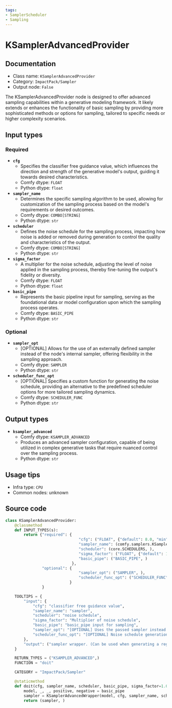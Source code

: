 ```yaml
---
tags:
- SamplerScheduler
- Sampling
---
```


# KSamplerAdvancedProvider
## Documentation
- Class name: `KSamplerAdvancedProvider`
- Category: `ImpactPack/Sampler`
- Output node: `False`

The KSamplerAdvancedProvider node is designed to offer advanced sampling capabilities within a generative modeling framework. It likely extends or enhances the functionality of basic sampling by providing more sophisticated methods or options for sampling, tailored to specific needs or higher complexity scenarios.
## Input types
### Required
- **`cfg`**
    - Specifies the classifier free guidance value, which influences the direction and strength of the generative model's output, guiding it towards desired characteristics.
    - Comfy dtype: `FLOAT`
    - Python dtype: `float`
- **`sampler_name`**
    - Determines the specific sampling algorithm to be used, allowing for customization of the sampling process based on the model's requirements or desired outcomes.
    - Comfy dtype: `COMBO[STRING]`
    - Python dtype: `str`
- **`scheduler`**
    - Defines the noise schedule for the sampling process, impacting how noise is added or removed during generation to control the quality and characteristics of the output.
    - Comfy dtype: `COMBO[STRING]`
    - Python dtype: `str`
- **`sigma_factor`**
    - A multiplier for the noise schedule, adjusting the level of noise applied in the sampling process, thereby fine-tuning the output's fidelity or diversity.
    - Comfy dtype: `FLOAT`
    - Python dtype: `float`
- **`basic_pipe`**
    - Represents the basic pipeline input for sampling, serving as the foundational data or model configuration upon which the sampling process operates.
    - Comfy dtype: `BASIC_PIPE`
    - Python dtype: `str`
### Optional
- **`sampler_opt`**
    - [OPTIONAL] Allows for the use of an externally defined sampler instead of the node's internal sampler, offering flexibility in the sampling approach.
    - Comfy dtype: `SAMPLER`
    - Python dtype: `str`
- **`scheduler_func_opt`**
    - [OPTIONAL] Specifies a custom function for generating the noise schedule, providing an alternative to the predefined scheduler options for more tailored sampling dynamics.
    - Comfy dtype: `SCHEDULER_FUNC`
    - Python dtype: `str`
## Output types
- **`ksampler_advanced`**
    - Comfy dtype: `KSAMPLER_ADVANCED`
    - Produces an advanced sampler configuration, capable of being utilized in complex generative tasks that require nuanced control over the sampling process.
    - Python dtype: `str`
## Usage tips
- Infra type: `CPU`
- Common nodes: unknown


## Source code
```python
class KSamplerAdvancedProvider:
    @classmethod
    def INPUT_TYPES(s):
        return {"required": {
                                "cfg": ("FLOAT", {"default": 8.0, "min": 0.0, "max": 100.0}),
                                "sampler_name": (comfy.samplers.KSampler.SAMPLERS, ),
                                "scheduler": (core.SCHEDULERS, ),
                                "sigma_factor": ("FLOAT", {"default": 1.0, "min": 0.0, "max": 10.0, "step": 0.01}),
                                "basic_pipe": ("BASIC_PIPE", )
                             },
                "optional": {
                                "sampler_opt": ("SAMPLER", ),
                                "scheduler_func_opt": ("SCHEDULER_FUNC",),
                            }
                }

    TOOLTIPS = {
        "input": {
            "cfg": "classifier free guidance value",
            "sampler_name": "sampler",
            "scheduler": "noise schedule",
            "sigma_factor": "Multiplier of noise schedule",
            "basic_pipe": "basic_pipe input for sampling",
            "sampler_opt": "[OPTIONAL] Uses the passed sampler instead of internal impact_sampler.",
            "scheduler_func_opt": "[OPTIONAL] Noise schedule generation function. If this is set, the scheduler widget will be ignored.",
        },
        "output": ("sampler wrapper. (Can be used when generating a regional_prompt.)", )
    }

    RETURN_TYPES = ("KSAMPLER_ADVANCED",)
    FUNCTION = "doit"

    CATEGORY = "ImpactPack/Sampler"

    @staticmethod
    def doit(cfg, sampler_name, scheduler, basic_pipe, sigma_factor=1.0, sampler_opt=None, scheduler_func_opt=None):
        model, _, _, positive, negative = basic_pipe
        sampler = KSamplerAdvancedWrapper(model, cfg, sampler_name, scheduler, positive, negative, sampler_opt=sampler_opt, sigma_factor=sigma_factor, scheduler_func=scheduler_func_opt)
        return (sampler, )

```
